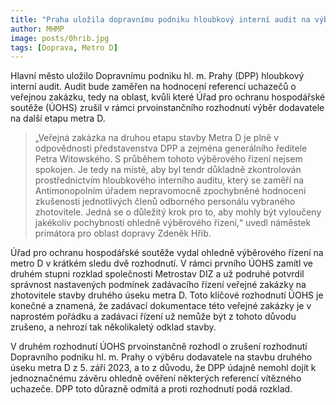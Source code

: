 ```yaml
---
title: "Praha uložila dopravnímu podniku hloubkový interní audit na výběrové řízení na metro D"
author: MHMP
image: posts/0hrib.jpg
tags: [Doprava, Metro D]
---
```

Hlavní město uložilo Dopravnímu podniku hl. m. Prahy (DPP) hloubkový interní audit. Audit bude zaměřen na hodnocení referencí uchazečů o veřejnou zakázku, tedy na oblast, kvůli které Úřad pro ochranu hospodářské soutěže (ÚOHS) zrušil v rámci prvoinstančního rozhodnutí výběr dodavatele na další etapu metra D.

> „Veřejná zakázka na druhou etapu stavby Metra D je plně v odpovědnosti představenstva DPP a zejména generálního ředitele Petra Witowského. S průběhem tohoto výběrového řízení nejsem spokojen. Je tedy na místě, aby byl tendr důkladně zkontrolován prostřednictvím hloubkového interního auditu, který se zaměří na Antimonopolním úřadem nepravomocně zpochybněné hodnocení zkušenosti jednotlivých členů odborného personálu vybraného zhotovitele. Jedná se o důležitý krok pro to, aby mohly být vyloučeny jakékoliv pochybnosti ohledně výběrového řízení,“ uvedl náměstek primátora pro oblast dopravy Zdeněk Hřib.

Úřad pro ochranu hospodářské soutěže vydal ohledně výběrového řízení na metro D v krátkém sledu dvě rozhodnutí. V rámci prvního ÚOHS zamítl ve druhém stupni rozklad společnosti Metrostav DIZ a už podruhé potvrdil správnost nastavených podmínek zadávacího řízení veřejné zakázky na zhotovitele stavby druhého úseku metra D. Toto klíčové rozhodnutí ÚOHS je konečné a znamená, že zadávací dokumentace této veřejné zakázky je v naprostém pořádku a zadávací řízení už nemůže být z tohoto důvodu zrušeno, a nehrozí tak několikaletý odklad stavby.

V druhém rozhodnutí ÚOHS prvoinstančně rozhodl o zrušení rozhodnutí Dopravního podniku hl. m. Prahy o výběru dodavatele na stavbu druhého úseku metra D z 5. září 2023, a to z důvodu, že DPP údajně nemohl dojít k jednoznačnému závěru ohledně ověření některých referencí vítězného uchazeče. DPP toto důrazně odmítá a proti rozhodnutí podá rozklad.


